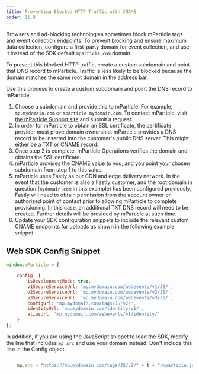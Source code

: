 ```yaml
---
title: Preventing Blocked HTTP Traffic with CNAME
order: 11.9
---
```


Browsers and ad-blocking technologies sometimes block mParticle tags and event collection endpoints. To prevent blocking and ensure maximum data collection, configure a first-party domain for event collection, and use it instead of the SDK default `mparticle.com` domain.

To prevent this blocked HTTP traffic, create a custom subdomain and point that DNS record to mParticle. Traffic is less likely to be blocked because the domain matches the same root domain in the address bar. 

Use this process to create a custom subdomain and point the DNS record to mParticle:

1. Choose a subdomain and provide this to mParticle.  For example, `mp.mydomain.com` or `mparticle.mydomain.com`. To contact mParticle, visit [the mParticle Support site](https://support.mparticle.com/) and submit a request.
2. In order for mParticle to obtain an SSL certificate, the certificate provider must prove domain ownership. mParticle provides a DNS record to be inserted into the customer's public DNS server.  This might either be a TXT or CNAME record.  
3. Once step 2 is complete, mParticle Operations verifies the domain and obtains the SSL certificate.
4. mParticle provides the CNAME value to you, and you point your chosen subdomain from step 1 to this value.  
5. mParticle uses Fastly as our CDN and edge delivery network.  In the event that the customer is also a Fastly customer, and the root domain in question (`mydomain.com` in this example) has been configured previously, Fastly will need to obtain permission from the account owner or authorized point of contact prior to allowing mParticle to complete provisioning.  In this case, an additional TXT DNS record will need to be created.  Further details will be provided by mParticle at such time.
6. Update your SDK configuration snippets to include the relevant custom CNAME endpoints for uploads as shown in the following example snippet.

## Web SDK Config Snippet

```javascript
window.mParticle = {

    config: {
        isDevelopmentMode: true,
        v1SecureServiceUrl: 'mp.mydomain.com/webevents/v1/JS/',
        v2SecureServiceUrl: 'mp.mydomain.com/webevents/v2/JS/',
        v3SecureServiceUrl: 'mp.mydomain.com/webevents/v3/JS/',
        configUrl: 'mp.mydomain.com/tags/JS/v2/',
        identityUrl: 'mp.mydomain.com/identity/v1/',
        aliasUrl: 'mp.mydomain.com/webevents/v1/identity/'
    }
};
```

In addition, if you are using the JavaScript snippet to load the SDK, modify the line that includes `mp.src` and use your domain instead. Don't include this line in the Config object.

```javascript

    mp.src = "https://mp.mydomain.com/tags/JS/v2/" + t + "/mparticle.js";
```
